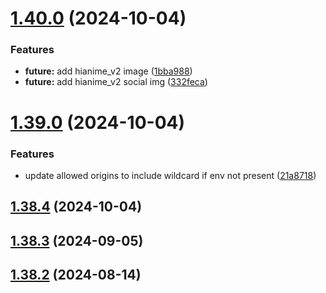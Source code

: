 # [1.40.0](https://github.com/ghoshRitesh12/aniwatch-api/compare/v1.39.0...v1.40.0) (2024-10-04)


### Features

* **future:** add hianime_v2 image ([1bba988](https://github.com/ghoshRitesh12/aniwatch-api/commit/1bba988e0d241121b51f9d9a9822da1237bd8aa8))
* **future:** add hianime_v2 social img ([332feca](https://github.com/ghoshRitesh12/aniwatch-api/commit/332feca25f9f287d5cdf82a5bb8cf8ebe2210d67))



# [1.39.0](https://github.com/ghoshRitesh12/aniwatch-api/compare/v1.38.4...v1.39.0) (2024-10-04)


### Features

* update allowed origins to include wildcard if env not present ([21a8718](https://github.com/ghoshRitesh12/aniwatch-api/commit/21a8718f87d7409d61970139e39c2bb0c6cfe91c))



## [1.38.4](https://github.com/ghoshRitesh12/aniwatch-api/compare/v1.38.3...v1.38.4) (2024-10-04)



## [1.38.3](https://github.com/ghoshRitesh12/aniwatch-api/compare/v1.38.2...v1.38.3) (2024-09-05)



## [1.38.2](https://github.com/ghoshRitesh12/aniwatch-api/compare/v1.38.1...v1.38.2) (2024-08-14)



